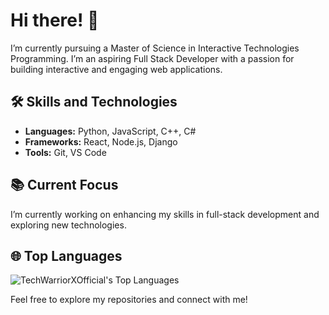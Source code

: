# Hi there! 👋

I’m currently pursuing a Master of Science in Interactive Technologies Programming. I’m an aspiring Full Stack Developer with a passion for building interactive and engaging web applications.

## 🛠️ Skills and Technologies
- **Languages:** Python, JavaScript, C++, C#
- **Frameworks:** React, Node.js, Django
- **Tools:** Git, VS Code

## 📚 Current Focus
I’m currently working on enhancing my skills in full-stack development and exploring new technologies.

## 🌐 Top Languages
![TechWarriorXOfficial's Top Languages](https://github-readme-stats.vercel.app/api/top-langs/?username=TechWarriorXOfficial&theme=yeblu&show_icons=true&hide_border=false&layout=compact)

Feel free to explore my repositories and connect with me!

